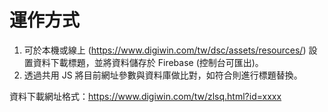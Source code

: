 # 運作方式
1. 可於本機或線上 (https://www.digiwin.com/tw/dsc/assets/resources/) 設置資料下載標題，並將資料儲存於 Firebase (控制台可匯出)。
1. 透過共用 JS 將目前網址參數與資料庫做比對，如符合則進行標題替換。

資料下載網址格式：https://www.digiwin.com/tw/zlsq.html?id=xxxx